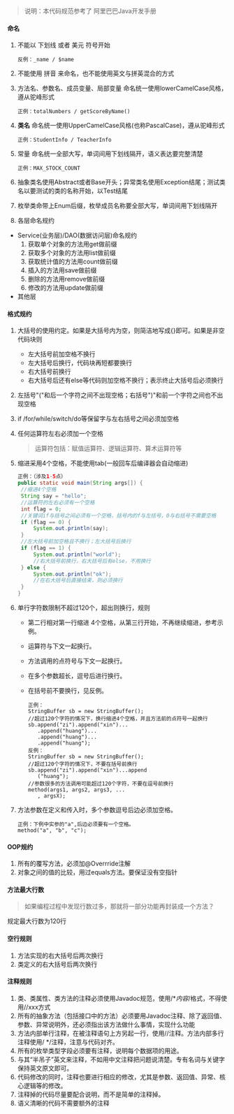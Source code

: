> 说明：本代码规范参考了 阿里巴巴Java开发手册

#### 命名

1. 不能以 下划线 或者 美元 符号开始

   ```
   反例：_name / $name
   ```

2. 不能使用 拼音 来命名，也不能使用英文与拼英混合的方式
   

3. 方法名、参数名、成员变量、局部变量 命名统一使用lowerCamelCase风格，遵从驼峰形式

   ```
   正例：totalNumbers / getScoreByName()
   ```

4. **类名** 命名统一使用UpperCamelCase风格(也称PascalCase)，遵从驼峰形式

   ```
   正例：StudentInfo / TeacherInfo
   ```

5. 常量 命名统一全部大写，单词间用下划线隔开，语义表达要完整清楚

   ```
   正例：MAX_STOCK_COUNT
   ```

6. 抽象类名使用Abstract或者Base开头；异常类名使用Exception结尾；测试类名以要测试的类的名称开始，以Test结尾

7. 枚举类命带上Enum后缀，枚举成员名称要全部大写，单词间用下划线隔开

8.  各层命名规约

   - Service(业务层)/DAO(数据访问层)命名规约
     1. 获取单个对象的方法用get做前缀
     2. 获取多个对象的方法用list做前缀
     3. 获取统计值的方法用count做前缀
     4. 插入的方法用save做前缀
     5. 删除的方法用remove做前缀
     6. 修改的方法用update做前缀
   - 其他层

#### 格式规约

1. 大括号的使用约定。如果是大括号内为空，则简洁地写成{}即可。如果是非空代码块则

   - 左大括号前加空格不换行
   - 左大括号后换行，代码块再短都要换行
   - 右大括号前换行
   - 右大括号后还有else等代码则加空格不换行；表示终止大括号后必须换行

2. 左括号"("和后一个字符之间不出现空格；右括号")"和前一个字符之间也不出现空格

3. if /for/while/switch/do等保留字与左右括号之间必须加空格

4. 任何运算符左右必须加一个空格

   > 运算符包括：赋值运算符、逻辑运算符、算术运算符等

5. 缩进采用4个空格，不能使用tab(一般回车后编译器会自动缩进)

   ```java
   正例：（涉及1-5点）
   public static void main(String args[]) {
   	//缩进4个空格
   	String say = "hello";
   	//运算符的左右必须有一个空格
   	int flag = 0;
   	//关键词if与括号之间必须有一个空格，括号内的f与左括号，0与右括号不需要空格
   	if (flag == 0) {
   		System.out.println(say);
   	}
   	//左大括号前加空格且不换行；左大括号后换行
   	if (flag == 1) {
   		System.out.println("world");
   		//右大括号前换行，右大括号后有else，不用换行
   	} else {
   		System.out.println("ok");
   		//在右大括号后直接结束，则必须换行
   	}
   }
   ```

6. 单行字符数限制不超过120个，超出则换行，规则

   - 第二行相对第一行缩进 4个空格，从第三行开始，不再继续缩进，参考示例。

   - 运算符与下文一起换行。

   - 方法调用的点符号与下文一起换行。

   - 在多个参数超长，逗号后进行换行。

   - 在括号前不要换行，见反例。

     ```
     正例：
     StringBuffer sb = new StringBuffer();
     //超过120个字符的情况下，换行缩进4个空格，并且方法前的点符号一起换行
     sb.append("zi").append("xin")...
     	.append("huang")...
     	.append("huang")...
     	.append("huang");
     反例：
     StringBuffer sb = new StringBuffer();
     //超过120个字符的情况下，不要在括号前换行
     sb.append("zi").append("xin")...append
     	("huang");
     //参数很多的方法调用可能超过120个字符，不要在逗号前换行
     method(args1, args2, args3, ...
     	, argsX);
     ```

7. 方法参数在定义和传入时，多个参数逗号后边必须加空格。

   ```
   正例：下例中实参的"a",后边必须要有一个空格。
   method("a", "b", "c");
   ```

#### OOP规约

1. 所有的覆写方法，必须加@Overrride注解
2. 对象之间的值的比较，用过equals方法。要保证没有空指针

#### 方法最大行数

> 如果编程过程中发现行数过多，那就将一部分功能再封装成一个方法？

规定最大行数为120行

#### 空行规则

1. 方法实现的右大括号后两次换行
2. 类定义的右大括号后两次换行

#### 注释规则

1. 类、类属性、类方法的注释必须使用Javadoc规范，使用/**内容*/格式，不得使用//xxx方式
2. 所有的抽象方法（包括接口中的方法）必须要用Javadoc注释、除了返回值、参数、异常说明外，还必须指出该方法做什么事情，实现什么功能
3. 方法内部单行注释，在被注释语句上方另起一行，使用//注释。方法内部多行注释使用/ */注释，注意与代码对齐。
4. 所有的枚举类型字段必须要有注释，说明每个数据项的用途。
5. 与其“半吊子”英文来注释，不如用中文注释把问题说清楚。专有名词与关键字保持英文原文即可。
6. 代码修改的同时，注释也要进行相应的修改，尤其是参数、返回值、异常、核心逻辑等的修改。
7. 注释掉的代码尽量要配合说明，而不是简单的注释掉。
8. 语义清晰的代码不需要额外的注释